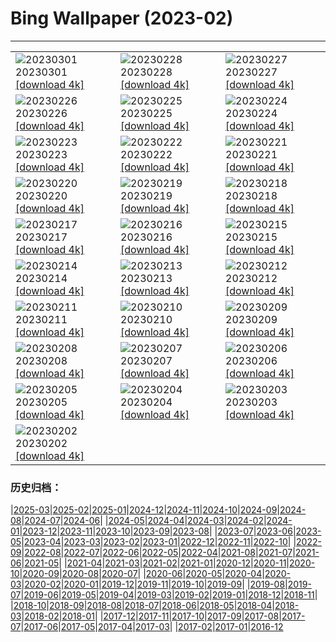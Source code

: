 # Bing Wallpaper (2023-02)
**************

<table><tr><td><img src="https://www.bing.com/th?id=OHR.FriedensglockeFichtelberg_JA-JP7896748071_1920x1080.jpg" alt="20230301"> 20230301 <a href="https://www.bing.com/th?id=OHR.FriedensglockeFichtelberg_JA-JP7896748071_UHD.jpg">[download 4k]</a></td><td><img src="https://www.bing.com/th?id=OHR.AtraniAmalfi_JA-JP6744499353_1920x1080.jpg" alt="20230228"> 20230228 <a href="https://www.bing.com/th?id=OHR.AtraniAmalfi_JA-JP6744499353_UHD.jpg">[download 4k]</a></td><td><img src="https://www.bing.com/th?id=OHR.PolarBearFrost_JA-JP6183765831_1920x1080.jpg" alt="20230227"> 20230227 <a href="https://www.bing.com/th?id=OHR.PolarBearFrost_JA-JP6183765831_UHD.jpg">[download 4k]</a></td></tr><tr><td><img src="https://www.bing.com/th?id=OHR.CanopyPeru_JA-JP5592928967_1920x1080.jpg" alt="20230226"> 20230226 <a href="https://www.bing.com/th?id=OHR.CanopyPeru_JA-JP5592928967_UHD.jpg">[download 4k]</a></td><td><img src="https://www.bing.com/th?id=OHR.BryceAnniv_JA-JP4970037032_1920x1080.jpg" alt="20230225"> 20230225 <a href="https://www.bing.com/th?id=OHR.BryceAnniv_JA-JP4970037032_UHD.jpg">[download 4k]</a></td><td><img src="https://www.bing.com/th?id=OHR.RichmondParkDuck_JA-JP4769171194_1920x1080.jpg" alt="20230224"> 20230224 <a href="https://www.bing.com/th?id=OHR.RichmondParkDuck_JA-JP4769171194_UHD.jpg">[download 4k]</a></td></tr><tr><td><img src="https://www.bing.com/th?id=OHR.MtFuji2023_JA-JP4634811404_1920x1080.jpg" alt="20230223"> 20230223 <a href="https://www.bing.com/th?id=OHR.MtFuji2023_JA-JP4634811404_UHD.jpg">[download 4k]</a></td><td><img src="https://www.bing.com/th?id=OHR.ParisWinter_JA-JP7691412226_1920x1080.jpg" alt="20230222"> 20230222 <a href="https://www.bing.com/th?id=OHR.ParisWinter_JA-JP7691412226_UHD.jpg">[download 4k]</a></td><td><img src="https://www.bing.com/th?id=OHR.MardiGrasNOLA_JA-JP5656868488_1920x1080.jpg" alt="20230221"> 20230221 <a href="https://www.bing.com/th?id=OHR.MardiGrasNOLA_JA-JP5656868488_UHD.jpg">[download 4k]</a></td></tr><tr><td><img src="https://www.bing.com/th?id=OHR.SandhillSleeping_JA-JP3893178141_1920x1080.jpg" alt="20230220"> 20230220 <a href="https://www.bing.com/th?id=OHR.SandhillSleeping_JA-JP3893178141_UHD.jpg">[download 4k]</a></td><td><img src="https://www.bing.com/th?id=OHR.MauiWhale_JA-JP6535898640_1920x1080.jpg" alt="20230219"> 20230219 <a href="https://www.bing.com/th?id=OHR.MauiWhale_JA-JP6535898640_UHD.jpg">[download 4k]</a></td><td><img src="https://www.bing.com/th?id=OHR.EbenIceCave_JA-JP1494181930_1920x1080.jpg" alt="20230218"> 20230218 <a href="https://www.bing.com/th?id=OHR.EbenIceCave_JA-JP1494181930_UHD.jpg">[download 4k]</a></td></tr><tr><td><img src="https://www.bing.com/th?id=OHR.BirdcountAllen_JA-JP8731451204_1920x1080.jpg" alt="20230217"> 20230217 <a href="https://www.bing.com/th?id=OHR.BirdcountAllen_JA-JP8731451204_UHD.jpg">[download 4k]</a></td><td><img src="https://www.bing.com/th?id=OHR.FireFallYosemite_JA-JP3640379244_1920x1080.jpg" alt="20230216"> 20230216 <a href="https://www.bing.com/th?id=OHR.FireFallYosemite_JA-JP3640379244_UHD.jpg">[download 4k]</a></td><td><img src="https://www.bing.com/th?id=OHR.HippoDayChobe_JA-JP4157625121_1920x1080.jpg" alt="20230215"> 20230215 <a href="https://www.bing.com/th?id=OHR.HippoDayChobe_JA-JP4157625121_UHD.jpg">[download 4k]</a></td></tr><tr><td><img src="https://www.bing.com/th?id=OHR.OtaruIgloo_JA-JP7407009120_1920x1080.jpg" alt="20230214"> 20230214 <a href="https://www.bing.com/th?id=OHR.OtaruIgloo_JA-JP7407009120_UHD.jpg">[download 4k]</a></td><td><img src="https://www.bing.com/th?id=OHR.MoonValley_JA-JP7018598504_1920x1080.jpg" alt="20230213"> 20230213 <a href="https://www.bing.com/th?id=OHR.MoonValley_JA-JP7018598504_UHD.jpg">[download 4k]</a></td><td><img src="https://www.bing.com/th?id=OHR.BoobyDarwinDay_JA-JP1726545443_1920x1080.jpg" alt="20230212"> 20230212 <a href="https://www.bing.com/th?id=OHR.BoobyDarwinDay_JA-JP1726545443_UHD.jpg">[download 4k]</a></td></tr><tr><td><img src="https://www.bing.com/th?id=OHR.DarkSkiesDV_JA-JP9282032647_1920x1080.jpg" alt="20230211"> 20230211 <a href="https://www.bing.com/th?id=OHR.DarkSkiesDV_JA-JP9282032647_UHD.jpg">[download 4k]</a></td><td><img src="https://www.bing.com/th?id=OHR.EpidaurusGreece_JA-JP2347986094_1920x1080.jpg" alt="20230210"> 20230210 <a href="https://www.bing.com/th?id=OHR.EpidaurusGreece_JA-JP2347986094_UHD.jpg">[download 4k]</a></td><td><img src="https://www.bing.com/th?id=OHR.LowerAntelopeAZ_JA-JP7012755127_1920x1080.jpg" alt="20230209"> 20230209 <a href="https://www.bing.com/th?id=OHR.LowerAntelopeAZ_JA-JP7012755127_UHD.jpg">[download 4k]</a></td></tr><tr><td><img src="https://www.bing.com/th?id=OHR.NorwayRestArea_JA-JP6935320347_1920x1080.jpg" alt="20230208"> 20230208 <a href="https://www.bing.com/th?id=OHR.NorwayRestArea_JA-JP6935320347_UHD.jpg">[download 4k]</a></td><td><img src="https://www.bing.com/th?id=OHR.MedievalLabro_JA-JP6870890928_1920x1080.jpg" alt="20230207"> 20230207 <a href="https://www.bing.com/th?id=OHR.MedievalLabro_JA-JP6870890928_UHD.jpg">[download 4k]</a></td><td><img src="https://www.bing.com/th?id=OHR.WaitangiFjordlandNP_JA-JP6793291613_1920x1080.jpg" alt="20230206"> 20230206 <a href="https://www.bing.com/th?id=OHR.WaitangiFjordlandNP_JA-JP6793291613_UHD.jpg">[download 4k]</a></td></tr><tr><td><img src="https://www.bing.com/th?id=OHR.QuebecFrontenac_JA-JP6735018046_1920x1080.jpg" alt="20230205"> 20230205 <a href="https://www.bing.com/th?id=OHR.QuebecFrontenac_JA-JP6735018046_UHD.jpg">[download 4k]</a></td><td><img src="https://www.bing.com/th?id=OHR.Risshun2023_JA-JP6678621305_1920x1080.jpg" alt="20230204"> 20230204 <a href="https://www.bing.com/th?id=OHR.Risshun2023_JA-JP6678621305_UHD.jpg">[download 4k]</a></td><td><img src="https://www.bing.com/th?id=OHR.Setsubun2023_JA-JP6615613834_1920x1080.jpg" alt="20230203"> 20230203 <a href="https://www.bing.com/th?id=OHR.Setsubun2023_JA-JP6615613834_UHD.jpg">[download 4k]</a></td></tr><tr><td><img src="https://www.bing.com/th?id=OHR.GroundhogThree_JA-JP6525228298_1920x1080.jpg" alt="20230202"> 20230202 <a href="https://www.bing.com/th?id=OHR.GroundhogThree_JA-JP6525228298_UHD.jpg">[download 4k]</a></td><td></td><td></td></tr></table>

### 历史归档：

|[2025-03](/../2025-03/2025-03.md)|[2025-02](/../2025-02/2025-02.md)|[2025-01](/../2025-01/2025-01.md)|[2024-12](/../2024-12/2024-12.md)|[2024-11](/../2024-11/2024-11.md)|[2024-10](/../2024-10/2024-10.md)|[2024-09](/../2024-09/2024-09.md)|[2024-08](/../2024-08/2024-08.md)|[2024-07](/../2024-07/2024-07.md)|[2024-06](/../2024-06/2024-06.md)|
|[2024-05](/../2024-05/2024-05.md)|[2024-04](/../2024-04/2024-04.md)|[2024-03](/../2024-03/2024-03.md)|[2024-02](/../2024-02/2024-02.md)|[2024-01](/../2024-01/2024-01.md)|[2023-12](/../2023-12/2023-12.md)|[2023-11](/../2023-11/2023-11.md)|[2023-10](/../2023-10/2023-10.md)|[2023-09](/../2023-09/2023-09.md)|[2023-08](/../2023-08/2023-08.md)|
|[2023-07](/../2023-07/2023-07.md)|[2023-06](/../2023-06/2023-06.md)|[2023-05](/../2023-05/2023-05.md)|[2023-04](/../2023-04/2023-04.md)|[2023-03](/../2023-03/2023-03.md)|[2023-02](/2023-02.md)|[2023-01](/../2023-01/2023-01.md)|[2022-12](/../2022-12/2022-12.md)|[2022-11](/../2022-11/2022-11.md)|[2022-10](/../2022-10/2022-10.md)|
|[2022-09](/../2022-09/2022-09.md)|[2022-08](/../2022-08/2022-08.md)|[2022-07](/../2022-07/2022-07.md)|[2022-06](/../2022-06/2022-06.md)|[2022-05](/../2022-05/2022-05.md)|[2022-04](/../2022-04/2022-04.md)|[2021-08](/../2021-08/2021-08.md)|[2021-07](/../2021-07/2021-07.md)|[2021-06](/../2021-06/2021-06.md)|[2021-05](/../2021-05/2021-05.md)|
|[2021-04](/../2021-04/2021-04.md)|[2021-03](/../2021-03/2021-03.md)|[2021-02](/../2021-02/2021-02.md)|[2021-01](/../2021-01/2021-01.md)|[2020-12](/../2020-12/2020-12.md)|[2020-11](/../2020-11/2020-11.md)|[2020-10](/../2020-10/2020-10.md)|[2020-09](/../2020-09/2020-09.md)|[2020-08](/../2020-08/2020-08.md)|[2020-07](/../2020-07/2020-07.md)|
|[2020-06](/../2020-06/2020-06.md)|[2020-05](/../2020-05/2020-05.md)|[2020-04](/../2020-04/2020-04.md)|[2020-03](/../2020-03/2020-03.md)|[2020-02](/../2020-02/2020-02.md)|[2020-01](/../2020-01/2020-01.md)|[2019-12](/../2019-12/2019-12.md)|[2019-11](/../2019-11/2019-11.md)|[2019-10](/../2019-10/2019-10.md)|[2019-09](/../2019-09/2019-09.md)|
|[2019-08](/../2019-08/2019-08.md)|[2019-07](/../2019-07/2019-07.md)|[2019-06](/../2019-06/2019-06.md)|[2019-05](/../2019-05/2019-05.md)|[2019-04](/../2019-04/2019-04.md)|[2019-03](/../2019-03/2019-03.md)|[2019-02](/../2019-02/2019-02.md)|[2019-01](/../2019-01/2019-01.md)|[2018-12](/../2018-12/2018-12.md)|[2018-11](/../2018-11/2018-11.md)|
|[2018-10](/../2018-10/2018-10.md)|[2018-09](/../2018-09/2018-09.md)|[2018-08](/../2018-08/2018-08.md)|[2018-07](/../2018-07/2018-07.md)|[2018-06](/../2018-06/2018-06.md)|[2018-05](/../2018-05/2018-05.md)|[2018-04](/../2018-04/2018-04.md)|[2018-03](/../2018-03/2018-03.md)|[2018-02](/../2018-02/2018-02.md)|[2018-01](/../2018-01/2018-01.md)|
|[2017-12](/../2017-12/2017-12.md)|[2017-11](/../2017-11/2017-11.md)|[2017-10](/../2017-10/2017-10.md)|[2017-09](/../2017-09/2017-09.md)|[2017-08](/../2017-08/2017-08.md)|[2017-07](/../2017-07/2017-07.md)|[2017-06](/../2017-06/2017-06.md)|[2017-05](/../2017-05/2017-05.md)|[2017-04](/../2017-04/2017-04.md)|[2017-03](/../2017-03/2017-03.md)|
|[2017-02](/../2017-02/2017-02.md)|[2017-01](/../2017-01/2017-01.md)|[2016-12](/../2016-12/2016-12.md)